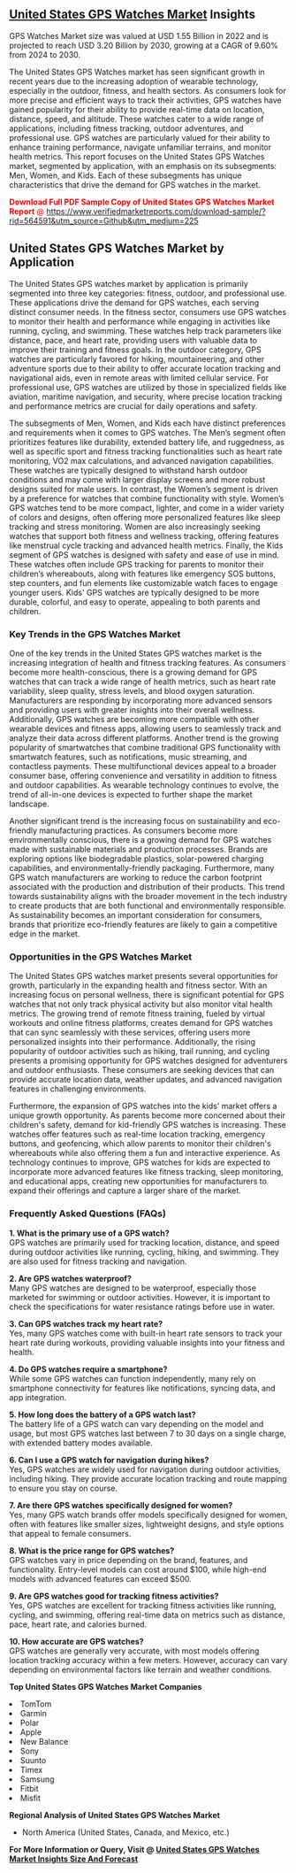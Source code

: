 <h2><a href="https://www.verifiedmarketreports.com/download-sample/?rid=564591&amp;utm_source=Github&amp;utm_medium=225" target="_blank">United States GPS Watches Market</a> Insights</h2><p>GPS Watches Market size was valued at USD 1.55 Billion in 2022 and is projected to reach USD 3.20 Billion by 2030, growing at a CAGR of 9.60% from 2024 to 2030.</p><p><p>The United States GPS Watches market has seen significant growth in recent years due to the increasing adoption of wearable technology, especially in the outdoor, fitness, and health sectors. As consumers look for more precise and efficient ways to track their activities, GPS watches have gained popularity for their ability to provide real-time data on location, distance, speed, and altitude. These watches cater to a wide range of applications, including fitness tracking, outdoor adventures, and professional use. GPS watches are particularly valued for their ability to enhance training performance, navigate unfamiliar terrains, and monitor health metrics. This report focuses on the United States GPS Watches market, segmented by application, with an emphasis on its subsegments: Men, Women, and Kids. Each of these subsegments has unique characteristics that drive the demand for GPS watches in the market. <p><span class=""><span style="color: #ff0000;"><strong>Download Full PDF Sample Copy of United States GPS Watches Market Report</strong> @ </span><a href="https://www.verifiedmarketreports.com/download-sample/?rid=564591&amp;utm_source=Github&amp;utm_medium=225" target="_blank">https://www.verifiedmarketreports.com/download-sample/?rid=564591&amp;utm_source=Github&amp;utm_medium=225</a></span></p></p> <h2>United States GPS Watches Market by Application</h2> <p>The United States GPS watches market by application is primarily segmented into three key categories: fitness, outdoor, and professional use. These applications drive the demand for GPS watches, each serving distinct consumer needs. In the fitness sector, consumers use GPS watches to monitor their health and performance while engaging in activities like running, cycling, and swimming. These watches help track parameters like distance, pace, and heart rate, providing users with valuable data to improve their training and fitness goals. In the outdoor category, GPS watches are particularly favored for hiking, mountaineering, and other adventure sports due to their ability to offer accurate location tracking and navigational aids, even in remote areas with limited cellular service. For professional use, GPS watches are utilized by those in specialized fields like aviation, maritime navigation, and security, where precise location tracking and performance metrics are crucial for daily operations and safety. <p>The subsegments of Men, Women, and Kids each have distinct preferences and requirements when it comes to GPS watches. The Men’s segment often prioritizes features like durability, extended battery life, and ruggedness, as well as specific sport and fitness tracking functionalities such as heart rate monitoring, VO2 max calculations, and advanced navigation capabilities. These watches are typically designed to withstand harsh outdoor conditions and may come with larger display screens and more robust designs suited for male users. In contrast, the Women’s segment is driven by a preference for watches that combine functionality with style. Women’s GPS watches tend to be more compact, lighter, and come in a wider variety of colors and designs, often offering more personalized features like sleep tracking and stress monitoring. Women are also increasingly seeking watches that support both fitness and wellness tracking, offering features like menstrual cycle tracking and advanced health metrics. Finally, the Kids segment of GPS watches is designed with safety and ease of use in mind. These watches often include GPS tracking for parents to monitor their children’s whereabouts, along with features like emergency SOS buttons, step counters, and fun elements like customizable watch faces to engage younger users. Kids' GPS watches are typically designed to be more durable, colorful, and easy to operate, appealing to both parents and children.</p> <h3>Key Trends in the GPS Watches Market</h3> <p>One of the key trends in the United States GPS watches market is the increasing integration of health and fitness tracking features. As consumers become more health-conscious, there is a growing demand for GPS watches that can track a wide range of health metrics, such as heart rate variability, sleep quality, stress levels, and blood oxygen saturation. Manufacturers are responding by incorporating more advanced sensors and providing users with greater insights into their overall wellness. Additionally, GPS watches are becoming more compatible with other wearable devices and fitness apps, allowing users to seamlessly track and analyze their data across different platforms. Another trend is the growing popularity of smartwatches that combine traditional GPS functionality with smartwatch features, such as notifications, music streaming, and contactless payments. These multifunctional devices appeal to a broader consumer base, offering convenience and versatility in addition to fitness and outdoor capabilities. As wearable technology continues to evolve, the trend of all-in-one devices is expected to further shape the market landscape.</p> <p>Another significant trend is the increasing focus on sustainability and eco-friendly manufacturing practices. As consumers become more environmentally conscious, there is a growing demand for GPS watches made with sustainable materials and production processes. Brands are exploring options like biodegradable plastics, solar-powered charging capabilities, and environmentally-friendly packaging. Furthermore, many GPS watch manufacturers are working to reduce the carbon footprint associated with the production and distribution of their products. This trend towards sustainability aligns with the broader movement in the tech industry to create products that are both functional and environmentally responsible. As sustainability becomes an important consideration for consumers, brands that prioritize eco-friendly features are likely to gain a competitive edge in the market.</p> <h3>Opportunities in the GPS Watches Market</h3> <p>The United States GPS watches market presents several opportunities for growth, particularly in the expanding health and fitness sector. With an increasing focus on personal wellness, there is significant potential for GPS watches that not only track physical activity but also monitor vital health metrics. The growing trend of remote fitness training, fueled by virtual workouts and online fitness platforms, creates demand for GPS watches that can sync seamlessly with these services, offering users more personalized insights into their performance. Additionally, the rising popularity of outdoor activities such as hiking, trail running, and cycling presents a promising opportunity for GPS watches designed for adventurers and outdoor enthusiasts. These consumers are seeking devices that can provide accurate location data, weather updates, and advanced navigation features in challenging environments. <p>Furthermore, the expansion of GPS watches into the kids' market offers a unique growth opportunity. As parents become more concerned about their children's safety, demand for kid-friendly GPS watches is increasing. These watches offer features such as real-time location tracking, emergency buttons, and geofencing, which allow parents to monitor their children's whereabouts while also offering them a fun and interactive experience. As technology continues to improve, GPS watches for kids are expected to incorporate more advanced features like fitness tracking, sleep monitoring, and educational apps, creating new opportunities for manufacturers to expand their offerings and capture a larger share of the market.</p> <h3>Frequently Asked Questions (FAQs)</h3> <p><b>1. What is the primary use of a GPS watch?</b><br>GPS watches are primarily used for tracking location, distance, and speed during outdoor activities like running, cycling, hiking, and swimming. They are also used for fitness tracking and navigation.</p> <p><b>2. Are GPS watches waterproof?</b><br>Many GPS watches are designed to be waterproof, especially those marketed for swimming or outdoor activities. However, it is important to check the specifications for water resistance ratings before use in water.</p> <p><b>3. Can GPS watches track my heart rate?</b><br>Yes, many GPS watches come with built-in heart rate sensors to track your heart rate during workouts, providing valuable insights into your fitness and health.</p> <p><b>4. Do GPS watches require a smartphone?</b><br>While some GPS watches can function independently, many rely on smartphone connectivity for features like notifications, syncing data, and app integration.</p> <p><b>5. How long does the battery of a GPS watch last?</b><br>The battery life of a GPS watch can vary depending on the model and usage, but most GPS watches last between 7 to 30 days on a single charge, with extended battery modes available.</p> <p><b>6. Can I use a GPS watch for navigation during hikes?</b><br>Yes, GPS watches are widely used for navigation during outdoor activities, including hiking. They provide accurate location tracking and route mapping to ensure you stay on course.</p> <p><b>7. Are there GPS watches specifically designed for women?</b><br>Yes, many GPS watch brands offer models specifically designed for women, often with features like smaller sizes, lightweight designs, and style options that appeal to female consumers.</p> <p><b>8. What is the price range for GPS watches?</b><br>GPS watches vary in price depending on the brand, features, and functionality. Entry-level models can cost around $100, while high-end models with advanced features can exceed $500.</p> <p><b>9. Are GPS watches good for tracking fitness activities?</b><br>Yes, GPS watches are excellent for tracking fitness activities like running, cycling, and swimming, offering real-time data on metrics such as distance, pace, heart rate, and calories burned.</p> <p><b>10. How accurate are GPS watches?</b><br>GPS watches are generally very accurate, with most models offering location tracking accuracy within a few meters. However, accuracy can vary depending on environmental factors like terrain and weather conditions.</p></p><p><strong>Top United States GPS Watches Market Companies</strong></p><div data-test-id=""><p><li>TomTom</li><li> Garmin</li><li> Polar</li><li> Apple</li><li> New Balance</li><li> Sony</li><li> Suunto</li><li> Timex</li><li> Samsung</li><li> Fitbit</li><li> Misfit</li></p><div><strong>Regional Analysis of&nbsp;United States GPS Watches Market</strong></div><ul><li dir="ltr"><p dir="ltr">North America&nbsp;(United States, Canada, and Mexico, etc.)</p></li></ul><p><strong>For More Information or Query, Visit @&nbsp;</strong><strong><a href="https://www.verifiedmarketreports.com/product/gps-watches-market-size-and-forecast/?utm_source=Github&amp;utm_medium=225" target="_blank">United States GPS Watches Market Insights Size And Forecast</a></strong></p></div>
